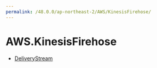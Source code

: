 ```yaml
---
permalink: /48.0.0/ap-northeast-2/AWS/KinesisFirehose/
---
```


# AWS.KinesisFirehose



* [DeliveryStream](DeliveryStream.md)